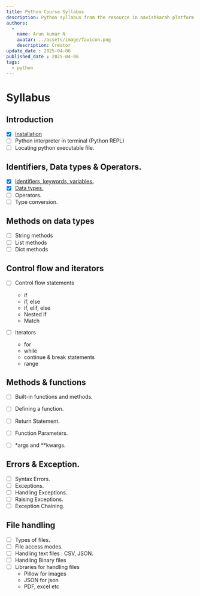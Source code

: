 ```yaml
---
title: Python Course Syllabus
description: Python syllabus from the resource in aavishkarah platform
authors:
  -
    name: Arun kumar N
    avatar: ../assets/image/favicon.png
    description: Creator
update_date : 2025-04-06
published_date : 2025-04-06
tags:
  - python
---
```


# Syllabus

## Introduction

- [x] [Installation](./installation.md)
- [ ] Python interpreter in terminal (Python REPL)
- [ ] Locating python executable file. 

## Identifiers, Data types & Operators.

- [x] [Identifiers, keywords, variables.](./identifiers.md)
- [x] [Data types.](./data_types.md)
- [ ] Operators.
- [ ] Type conversion.

## Methods on data types

- [ ] String methods
- [ ] List methods
- [ ] Dict methods

## Control flow and iterators

- [ ] Control flow statements
    - if
    - if, else
    - if, elif, else
    - Nested if
    - Match

- [ ] Iterators
    - for
    - while
    - continue & break statements
    - range

## Methods & functions

- [ ] Built-in functions and methods.
- [ ] Defining a function.
- [ ] Return Statement.
- [ ] Function Parameters.
- [ ] *args and **kwargs.


## Errors & Exception.

- [ ] Syntax Errors.
- [ ] Exceptions.
- [ ] Handling Exceptions.
- [ ] Raising Exceptions.
- [ ] Exception Chaining.

## File handling

- [ ] Types of files.
- [ ] File access modes.
- [ ] Handling text files : CSV, JSON.
- [ ] Handling Binary files
- [ ] Libraries for handling files
    - Pillow for images
    - JSON for json
    - PDF, excel etc